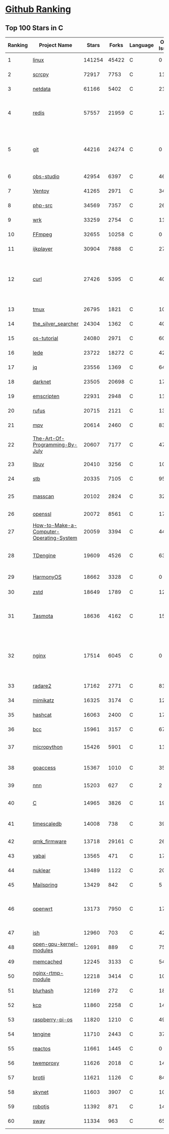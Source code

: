[Github Ranking](../README.md)
==========

## Top 100 Stars in C

| Ranking | Project Name | Stars | Forks | Language | Open Issues | Description | Last Commit |
| ------- | ------------ | ----- | ----- | -------- | ----------- | ----------- | ----------- |
| 1 | [linux](https://github.com/torvalds/linux) | 141254 | 45422 | C | 0 | Linux kernel source tree | 2022-11-14T20:45:51Z |
| 2 | [scrcpy](https://github.com/Genymobile/scrcpy) | 72917 | 7753 | C | 1131 | Display and control your Android device | 2022-11-13T18:12:06Z |
| 3 | [netdata](https://github.com/netdata/netdata) | 61166 | 5402 | C | 212 | Real-time performance monitoring, done right! https://www.netdata.cloud | 2022-11-15T00:29:37Z |
| 4 | [redis](https://github.com/redis/redis) | 57557 | 21959 | C | 1744 | Redis is an in-memory database that persists on disk. The data model is key-value, but many different kind of values are supported: Strings, Lists, Sets, Sorted Sets, Hashes, Streams, HyperLogLogs, Bitmaps. | 2022-11-14T22:41:21Z |
| 5 | [git](https://github.com/git/git) | 44216 | 24274 | C | 0 | Git Source Code Mirror - This is a publish-only repository but pull requests can be turned into patches to the mailing list via GitGitGadget (https://gitgitgadget.github.io/). Please follow Documentation/SubmittingPatches procedure for any of your improvements. | 2022-11-14T01:14:52Z |
| 6 | [obs-studio](https://github.com/obsproject/obs-studio) | 42954 | 6397 | C | 468 | OBS Studio - Free and open source software for live streaming and screen recording | 2022-11-15T02:36:22Z |
| 7 | [Ventoy](https://github.com/ventoy/Ventoy) | 41265 | 2971 | C | 348 | A new bootable USB solution. | 2022-11-13T11:29:57Z |
| 8 | [php-src](https://github.com/php/php-src) | 34569 | 7357 | C | 261 | The PHP Interpreter | 2022-11-14T14:38:28Z |
| 9 | [wrk](https://github.com/wg/wrk) | 33259 | 2754 | C | 117 | Modern HTTP benchmarking tool | 2022-09-30T14:22:08Z |
| 10 | [FFmpeg](https://github.com/FFmpeg/FFmpeg) | 32655 | 10258 | C | 0 | Mirror of https://git.ffmpeg.org/ffmpeg.git | 2022-11-15T02:50:05Z |
| 11 | [ijkplayer](https://github.com/bilibili/ijkplayer) | 30904 | 7888 | C | 2722 | Android/iOS video player based on FFmpeg n3.4, with MediaCodec, VideoToolbox support. | 2022-10-16T07:24:49Z |
| 12 | [curl](https://github.com/curl/curl) | 27426 | 5395 | C | 40 | A command line tool and library for transferring data with URL syntax, supporting DICT, FILE, FTP, FTPS, GOPHER, GOPHERS, HTTP, HTTPS, IMAP, IMAPS, LDAP, LDAPS, MQTT, POP3, POP3S, RTMP, RTMPS, RTSP, SCP, SFTP, SMB, SMBS, SMTP, SMTPS, TELNET and TFTP. libcurl offers a myriad of powerful features | 2022-11-14T22:54:18Z |
| 13 | [tmux](https://github.com/tmux/tmux) | 26795 | 1821 | C | 10 | tmux source code | 2022-11-11T10:14:31Z |
| 14 | [the_silver_searcher](https://github.com/ggreer/the_silver_searcher) | 24304 | 1362 | C | 407 | A code-searching tool similar to ack, but faster. | 2022-08-09T22:03:44Z |
| 15 | [os-tutorial](https://github.com/cfenollosa/os-tutorial) | 24080 | 2971 | C | 60 | How to create an OS from scratch | 2022-10-09T10:06:06Z |
| 16 | [lede](https://github.com/coolsnowwolf/lede) | 23722 | 18272 | C | 425 | Lean's LEDE source | 2022-11-14T16:35:05Z |
| 17 | [jq](https://github.com/stedolan/jq) | 23556 | 1369 | C | 647 | Command-line JSON processor | 2022-10-16T12:49:56Z |
| 18 | [darknet](https://github.com/pjreddie/darknet) | 23505 | 20698 | C | 1774 | Convolutional Neural Networks | 2022-11-04T13:27:54Z |
| 19 | [emscripten](https://github.com/emscripten-core/emscripten) | 22931 | 2948 | C | 1148 | Emscripten: An LLVM-to-WebAssembly Compiler | 2022-11-15T01:40:07Z |
| 20 | [rufus](https://github.com/pbatard/rufus) | 20715 | 2121 | C | 13 | The Reliable USB Formatting Utility | 2022-11-13T20:57:55Z |
| 21 | [mpv](https://github.com/mpv-player/mpv) | 20614 | 2460 | C | 838 | 🎥 Command line video player | 2022-11-15T01:18:10Z |
| 22 | [The-Art-Of-Programming-By-July](https://github.com/julycoding/The-Art-Of-Programming-By-July) | 20607 | 7177 | C | 47 | 本项目曾冲到全球第一，干货集锦见本页面最底部，另完整精致的纸质版《编程之法：面试和算法心得》已在京东/当当上销售 | 2021-07-03T07:47:32Z |
| 23 | [libuv](https://github.com/libuv/libuv) | 20410 | 3256 | C | 102 | Cross-platform asynchronous I/O | 2022-11-11T15:21:58Z |
| 24 | [stb](https://github.com/nothings/stb) | 20335 | 7105 | C | 95 | stb single-file public domain libraries for C/C++ | 2022-11-06T05:28:36Z |
| 25 | [masscan](https://github.com/robertdavidgraham/masscan) | 20102 | 2824 | C | 328 | TCP port scanner, spews SYN packets asynchronously, scanning entire Internet in under 5 minutes. | 2022-11-11T16:19:30Z |
| 26 | [openssl](https://github.com/openssl/openssl) | 20072 | 8561 | C | 1750 | TLS/SSL and crypto library | 2022-11-15T02:43:32Z |
| 27 | [How-to-Make-a-Computer-Operating-System](https://github.com/SamyPesse/How-to-Make-a-Computer-Operating-System) | 20059 | 3394 | C | 44 | How to Make a Computer Operating System in C++ | 2021-12-16T09:10:55Z |
| 28 | [TDengine](https://github.com/taosdata/TDengine) | 19609 | 4526 | C | 636 | TDengine is an open source, high-performance, cloud native time-series database optimized for Internet of Things (IoT), Connected Cars, Industrial IoT and DevOps. | 2022-11-15T02:32:56Z |
| 29 | [HarmonyOS](https://github.com/Awesome-HarmonyOS/HarmonyOS) | 18662 | 3328 | C | 0 | A curated list of awesome things related to HarmonyOS. 华为鸿蒙操作系统。 | 2022-07-07T01:24:35Z |
| 30 | [zstd](https://github.com/facebook/zstd) | 18649 | 1789 | C | 126 | Zstandard - Fast real-time compression algorithm | 2022-11-06T02:10:46Z |
| 31 | [Tasmota](https://github.com/arendst/Tasmota) | 18636 | 4162 | C | 15 | Alternative firmware for ESP8266 with easy configuration using webUI, OTA updates, automation using timers or rules, expandability and entirely local control over MQTT, HTTP, Serial or KNX. Full documentation at | 2022-11-14T23:12:25Z |
| 32 | [nginx](https://github.com/nginx/nginx) | 17514 | 6045 | C | 0 | An official read-only mirror of http://hg.nginx.org/nginx/ which is updated hourly. Pull requests on GitHub cannot be accepted and will be automatically closed. The proper way to submit changes to nginx is via the nginx development mailing list, see http://nginx.org/en/docs/contributing_changes.html | 2022-11-03T12:09:29Z |
| 33 | [radare2](https://github.com/radareorg/radare2) | 17162 | 2771 | C | 813 | UNIX-like reverse engineering framework and command-line toolset | 2022-11-15T01:25:04Z |
| 34 | [mimikatz](https://github.com/gentilkiwi/mimikatz) | 16325 | 3174 | C | 121 | A little tool to play with Windows security | 2022-10-25T18:06:53Z |
| 35 | [hashcat](https://github.com/hashcat/hashcat) | 16063 | 2400 | C | 175 | World's fastest and most advanced password recovery utility | 2022-11-14T19:23:31Z |
| 36 | [bcc](https://github.com/iovisor/bcc) | 15961 | 3157 | C | 678 | BCC - Tools for BPF-based Linux IO analysis, networking, monitoring, and more | 2022-11-14T14:18:07Z |
| 37 | [micropython](https://github.com/micropython/micropython) | 15426 | 5901 | C | 1183 | MicroPython - a lean and efficient Python implementation for microcontrollers and constrained systems | 2022-11-15T01:56:07Z |
| 38 | [goaccess](https://github.com/allinurl/goaccess) | 15367 | 1010 | C | 354 | GoAccess is a real-time web log analyzer and interactive viewer that runs in a terminal in *nix systems or through your browser. | 2022-11-01T02:11:32Z |
| 39 | [nnn](https://github.com/jarun/nnn) | 15203 | 627 | C | 2 | n³ The unorthodox terminal file manager | 2022-11-09T17:40:30Z |
| 40 | [C](https://github.com/TheAlgorithms/C) | 14965 | 3826 | C | 19 | Collection of various algorithms in mathematics, machine learning, computer science, physics, etc implemented in C for educational purposes. | 2022-11-14T22:03:22Z |
| 41 | [timescaledb](https://github.com/timescale/timescaledb) | 14008 | 738 | C | 398 | An open-source time-series SQL database optimized for fast ingest and complex queries.  Packaged as a PostgreSQL extension. | 2022-11-15T00:49:03Z |
| 42 | [qmk_firmware](https://github.com/qmk/qmk_firmware) | 13718 | 29161 | C | 268 | Open-source keyboard firmware for Atmel AVR and Arm USB families | 2022-11-15T02:33:51Z |
| 43 | [yabai](https://github.com/koekeishiya/yabai) | 13565 | 471 | C | 178 | A tiling window manager for macOS based on binary space partitioning | 2022-10-25T07:10:56Z |
| 44 | [nuklear](https://github.com/vurtun/nuklear) | 13489 | 1122 | C | 207 | A single-header ANSI C gui library | 2020-01-03T21:36:41Z |
| 45 | [Mailspring](https://github.com/Foundry376/Mailspring) | 13429 | 842 | C | 5 | :love_letter: A beautiful, fast and fully open source mail client for Mac, Windows and Linux. | 2022-11-14T21:32:28Z |
| 46 | [openwrt](https://github.com/openwrt/openwrt) | 13173 | 7950 | C | 1702 | This repository is a mirror of https://git.openwrt.org/openwrt/openwrt.git It is for reference only and is not active for check-ins.  We will continue to accept Pull Requests here. They will be merged via staging trees then into openwrt.git. | 2022-11-15T00:15:40Z |
| 47 | [ish](https://github.com/ish-app/ish) | 12960 | 703 | C | 424 | Linux shell for iOS | 2022-11-13T00:58:41Z |
| 48 | [open-gpu-kernel-modules](https://github.com/NVIDIA/open-gpu-kernel-modules) | 12691 | 889 | C | 75 | NVIDIA Linux open GPU kernel module source | 2022-11-10T16:41:00Z |
| 49 | [memcached](https://github.com/memcached/memcached) | 12245 | 3133 | C | 54 | memcached development tree | 2022-11-08T21:55:28Z |
| 50 | [nginx-rtmp-module](https://github.com/arut/nginx-rtmp-module) | 12218 | 3414 | C | 1008 | NGINX-based Media Streaming Server | 2022-06-21T08:56:37Z |
| 51 | [blurhash](https://github.com/woltapp/blurhash) | 12169 | 272 | C | 18 | A very compact representation of a placeholder for an image. | 2022-11-09T11:31:56Z |
| 52 | [kcp](https://github.com/skywind3000/kcp) | 11860 | 2258 | C | 148 | :zap: KCP - A Fast and Reliable ARQ Protocol | 2022-07-02T14:25:59Z |
| 53 | [raspberry-pi-os](https://github.com/s-matyukevich/raspberry-pi-os) | 11820 | 1210 | C | 49 | Learning operating system development using Linux kernel and Raspberry Pi | 2022-02-16T17:29:18Z |
| 54 | [tengine](https://github.com/alibaba/tengine) | 11710 | 2443 | C | 372 | A distribution of Nginx with some advanced features | 2022-11-14T09:27:57Z |
| 55 | [reactos](https://github.com/reactos/reactos) | 11661 | 1445 | C | 0 | A free Windows-compatible Operating System | 2022-11-15T02:54:53Z |
| 56 | [twemproxy](https://github.com/twitter/twemproxy) | 11626 | 2018 | C | 143 | A fast, light-weight proxy for memcached and redis | 2022-10-09T10:48:45Z |
| 57 | [brotli](https://github.com/google/brotli) | 11621 | 1126 | C | 84 | Brotli compression format | 2022-11-08T19:59:03Z |
| 58 | [skynet](https://github.com/cloudwu/skynet) | 11603 | 3907 | C | 10 | A lightweight online game framework | 2022-10-27T08:15:57Z |
| 59 | [robotjs](https://github.com/octalmage/robotjs) | 11392 | 871 | C | 140 | Node.js Desktop Automation.  | 2022-11-03T15:26:32Z |
| 60 | [sway](https://github.com/swaywm/sway) | 11334 | 963 | C | 652 | i3-compatible Wayland compositor | 2022-11-14T15:52:08Z |

